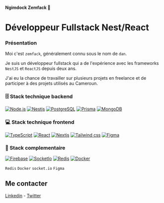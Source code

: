 #### Ngimdock Zemfack 🐻
# Développeur Fullstack Nest/React

### Présentation
Moi c'est `zemfack`, généralement connu sous le nom de `dan`. 

Je suis un développeur fullstack qui a de l'expérience avec les frameworks `NestJS` et `ReactJS` depuis deux ans.

J'ai eu la chance de travailler sur plusieurs projets en freelance et de participer à des projets utilisés au Cameroun.


### 🗄️ Stack technique backend
<p>
   <a href="#"><img alt="Node.js" src="https://img.shields.io/badge/Node.js-43853D.svg?logo=node.js&logoColor=white"></a>
   <a href="#"><img alt="Nestjs" src="https://custom-icon-badges.herokuapp.com/badge/Nestjs-525252.svg?logo=nestjs&logoColor=red"></a>
   <a href="#"><img alt="PostgreSQL" src ="https://img.shields.io/badge/PostgreSQL-316192.svg?logo=postgresql&logoColor=white"></a>
   <a href="#"><img alt="Prisma" src ="https://img.shields.io/badge/Prisma-07405e.svg?logo=prisma&logoColor=white"></a>
   <a href="#"><img alt="MongoDB" src ="https://img.shields.io/badge/MongoDB-4ea94b.svg?logo=mongodb&logoColor=white"></a>
</p>

### 💻 Stack technique frontend

<p>
  <a href="https://github.com/search?q=user%3ADenverCoder1+language%3AtypeScript"><img alt="TypeScript" src="https://img.shields.io/badge/TypeScript-007ACC.svg?logo=typescript&logoColor=white"></a>
  <a href="#"><img alt="React" src="https://img.shields.io/badge/React-02569B.svg?logo=react&logoColor=%2361DAFB"></a>
  <a href="#"><img alt="Nextjs" src="https://custom-icon-badges.herokuapp.com/badge/Nextjs-111111.svg?logo=a-nextjs13&logoColor=white"></a>
  <a href="#"><img alt="Tailwind css" src="https://custom-icon-badges.herokuapp.com/badge/TailwindCss-0A9EDC.svg?logo=tailwindcss&logoColor=white"></a>
  <a href="#"><img alt="Figma" src="https://custom-icon-badges.herokuapp.com/badge/Figma-5C2D91.svg?logo=figma&logoColor=white"></a>
</p>

### 🧰 Stack complementaire
<p>
   <a href="#"><img alt="Firebase" src="https://custom-icon-badges.herokuapp.com/badge/Firebase-FECD2E.svg?logo=firebase&logoColor=white"></a>
   <a href="#"><img alt="SocketIo" src="https://custom-icon-badges.herokuapp.com/badge/SocketIO-111111.svg?logo=socketio&logoColor=white"></a>
   <a href="#"><img alt="Redis" src="https://custom-icon-badges.herokuapp.com/badge/Redis-A61F11.svg?logo=redis&logoColor=white"></a>
   <a href="#"><img alt="Docker" src="https://custom-icon-badges.herokuapp.com/badge/Docker-028BB9.svg?logo=docker&logoColor=white"></a>
</p>

`Redis` `Docker` `socket.io` `Figma`

## Me contacter
[Linkedin](https://www.linkedin.com/in/ngimdock-zemfack/) - [Twitter](https://github.com/ngimdock)
